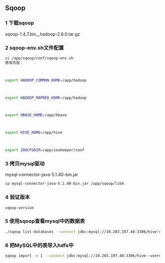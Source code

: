 ## Sqoop

### 1 下载sqoop

sqoop-1.4.7.bin__hadoop-2.6.0.tar.gz

 

### 2 sqoop-env.sh文件配置

```bash
vi /app/sqoop/conf/sqoop-env.sh
修改内容：



export HADOOP_COMMON_HOME=/app/hadoop



export HADOOP_MAPRED_HOME=/app/hadoop



export HBASE_HOME=/app/hbase



export HIVE_HOME=/app/hive



export ZOOCFGDIR=/app/zookeeper/conf
```

 

### 3 拷贝mysql驱动

mysql-connector-java-5.1.40-bin.jar

```bash
cp mysql-connector-java-5.1.40-bin.jar /app/sqoop/lib4
```

 

### 4 验证版本

```bash
sqoop-version
```

 

### 5 使用sqoop查看mysql中的数据表

```bash
./sqoop list-databases --connect jdbc:mysql://10.203.197.48:3306/hive?characterEncoding=UTF-8 --username hive --password 'hive'
```

 

### 6 把MySQL中的表导入hdfs中

```bash
sqoop import -m 1 --connect jdbc:mysql://10.203.197.48:3306/hive--username hive --password 'hive' --table name --target-dir /user/sqoop/datatest
```

 

 